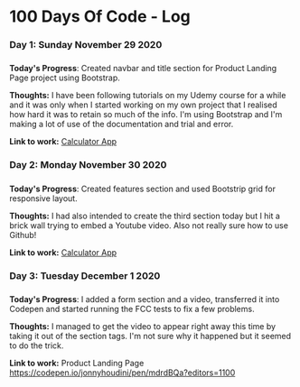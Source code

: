 # 100 Days Of Code - Log

### Day 1: Sunday November 29 2020
##### 

**Today's Progress**: Created navbar and title section for Product Landing Page project using Bootstrap.

**Thoughts:** I have been following tutorials on my Udemy course for a while and it was only when I started working on my own project that I realised how hard it was to retain so much of the info. I'm using Bootstrap and I'm making a lot of use of the documentation and trial and error.

**Link to work:** [Calculator App](http://www.example.com)

### Day 2: Monday November 30 2020
##### 

**Today's Progress**: Created features section and used Bootstrip grid for responsive layout.

**Thoughts:** I had also intended to create the third section today but I hit a brick wall trying to embed a Youtube video. Also not really sure how to use Github!

**Link to work:** [Calculator App](http://www.example.com)

### Day 3: Tuesday December 1 2020
##### 

**Today's Progress**: I added a form section and a video, transferred it into Codepen and started running the FCC tests to fix a few problems.

**Thoughts:** I managed to get the video to appear right away this time by taking it out of the section tags. I'm not sure why it happened but it seemed to do the trick.

**Link to work:** Product Landing Page https://codepen.io/jonnyhoudini/pen/mdrdBQa?editors=1100


